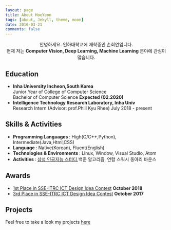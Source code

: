 ```yaml
---
layout: page
title: About HoeYeon
tags: [about, Jekyll, theme, moon]
date: 2016-03-21
comments: false
---
```

    
<center>안녕하세요. 인하대학교에 재학중인 손회연입니다.  <br>
    현재 저는 <strong> Computer Vision, Deep Learning, Machine Learning</strong> 분야에 관심이 많습니다.</center>
    
## Education
* <strong>Inha University   Incheon,South Korea</strong> <br>
  Junior Year of College of Computer Science<br>
  Bachelor of Computer Science <strong>Expected (02.2020)</strong>
* <strong>Intelligence Technology Research Laboratory, Inha Univ </strong><br>
  Research Intern (Advisor: prof.Phill Kyu Rhee)   July 2018 - present  

## Skills & Activities
* <strong> Programming Languages </strong> : High(C/C++,Python), Intermediate(Java,Html,CSS)
* <strong> Language </strong> : Native(Korean), Fluent(English)
* <strong> Technologies & Environments </strong> : Linux, Window, Visual Studio, Atom
* <strong> Activities </strong> : [삼성 인공지능 스터디](https://www.samsungsds.com/global/ko/news/story/1202740_2919.html),백준 알고리즘, 연합 스쿼시 동아리 바운스

## Awards
*  [1st Place in SSE-ITRC ICT Design Idea Contest](http://sse-itrc.com/%EA%B3%B5%EC%A7%80%EC%82%AC%ED%95%AD/?uid=97&mod=document)           <strong> October 2018 </strong>
*  [3rd Place in SSE-ITRC ICT Design Idea Contest](http://sse-itrc.com/%EA%B3%B5%EC%A7%80%EC%82%AC%ED%95%AD/?uid=93&mod=document)           <strong> October 2017 </strong>


## Projects

Feel free to take a look my projects [here](https://hoeyeon.github.io/projects/)
